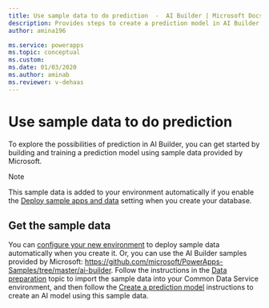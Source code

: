 ```yaml
---
title: Use sample data to do prediction  -  AI Builder | Microsoft Docs
description: Provides steps to create a prediction model in AI Builder using sample data provided by Microsoft.
author: amina196

ms.service: powerapps
ms.topic: conceptual
ms.custom: 
ms.date: 01/03/2020
ms.author: aminab
ms.reviewer: v-dehaas
---
```


# Use sample data to do prediction

To explore the possibilities of prediction in AI Builder, you can get started by building and training a prediction model using sample data provided by Microsoft.

> [!NOTE]
> This sample data is added to your environment automatically if you enable the [Deploy sample apps and data](build-model.md#deploy-sample-apps-and-data) setting when you create your database.

## Get the sample data

You can [configure your new environment](build-model.md) to deploy sample data automatically when you create it. Or, you can use the AI Builder samples provided by Microsoft: <https://github.com/microsoft/PowerApps-Samples/tree/master/ai-builder>.  Follow the instructions in the [Data preparation](prediction-data-prep.md) topic to import the sample data into your Common Data Service environment, and then follow the [Create a prediction model](prediction-create-model.md) instructions to create an AI model using this sample data.

